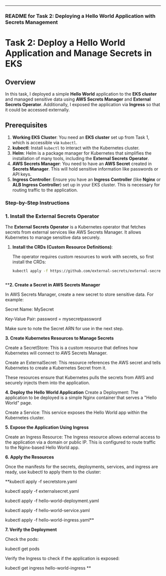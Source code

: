 

---

### **README for Task 2: Deploying a Hello World Application with Secrets Management**

# **Task 2: Deploy a Hello World Application and Manage Secrets in EKS**

## **Overview**

In this task, I deployed a simple **Hello World** application to the **EKS cluster** and managed sensitive data using **AWS Secrets Manager** and **External Secrets Operator**. Additionally, I exposed the application via **Ingress** so that it could be accessed externally.

## **Prerequisites**

1. **Working EKS Cluster**: You need an **EKS cluster** set up from Task 1, which is accessible via `kubectl`.
2. **kubectl**: Install `kubectl` to interact with the Kubernetes cluster. 
3. **Helm**: Helm is a package manager for Kubernetes that simplifies the installation of many tools, including the **External Secrets Operator**.
4. **AWS Secrets Manager**: You need to have an **AWS Secret** created in **Secrets Manager**. This will hold sensitive information like passwords or API keys.
5. **Ingress Controller**: Ensure you have an **Ingress Controller** (like **Nginx** or **ALB Ingress Controller**) set up in your EKS cluster. This is necessary for routing traffic to the application.




### Step-by-Step Instructions



### 1. **Install the External Secrets Operator**

The **External Secrets Operator** is a Kubernetes operator that fetches secrets from external services like AWS Secrets Manager. It allows Kubernetes to manage sensitive data securely.

1. **Install the CRDs (Custom Resource Definitions)**:

   The operator requires custom resources to work with secrets, so first install the CRDs:

   ```bash
   kubectl apply -f https://github.com/external-secrets/external-secrets/releases/download/v0.6.0/external-secrets-crds.yaml

   
   
****2. Create a Secret in AWS Secrets Manager**

In AWS Secrets Manager, create a new secret to store sensitive data. For example:

Secret Name: MySecret

Key-Value Pair: password = mysecretpassword

Make sure to note the Secret ARN for use in the next step.



**3. Create Kubernetes Resources to Manage Secrets**

Create a SecretStore: This is a custom resource that defines how Kubernetes will connect to AWS Secrets Manager.

Create an ExternalSecret: This resource references the AWS secret and tells Kubernetes to create a Kubernetes Secret from it.

These resources ensure that Kubernetes pulls the secrets from AWS and securely injects them into the application.



**4. Deploy the Hello World Application**
Create a Deployment: The application to be deployed is a simple Nginx container that serves a "Hello World" page.

Create a Service: This service exposes the Hello World app within the Kubernetes cluster.

**5. Expose the Application Using Ingress**
   
Create an Ingress Resource: The Ingress resource allows external access to the application via a domain or public IP. This is configured to route traffic to the Nginx-based Hello World app.


**6. Apply the Resources**

Once the manifests for the secrets, deployments, services, and ingress are ready, use kubectl to apply them to the cluster:


**kubectl apply -f secretstore.yaml

kubectl apply -f externalsecret.yaml

kubectl apply -f hello-world-deployment.yaml

kubectl apply -f hello-world-service.yaml

kubectl apply -f hello-world-ingress.yaml**


**7. Verify the Deployment**

Check the pods:

kubectl get pods

Verify the Ingress to check if the application is exposed:

kubectl get ingress hello-world-ingress
**
